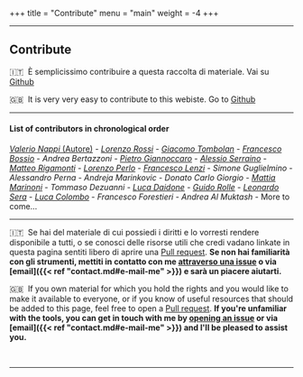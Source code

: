 +++
title = "Contribute"
menu = "main"
weight = -4
+++

* * *

## Contribute

🇮🇹 &nbsp;È semplicissimo contribuire a questa raccolta di materiale. Vai su [Github](https://github.com/tit8/polimi-elettronica)

🇬🇧 &nbsp;It is very very easy to contribute to this webiste. Go to [Github](https://github.com/tit8/polimi-elettronica)

* * *

#### List of contributors in chronological order

[_Valerio Nappi_ (Autore)](https://github.com/valerionew) - [_Lorenzo Rossi_](https://github.com/lorossi) - [_Giacomo Tombolan_](https://github.com/giachi00) - [_Francesco Bossio_](https://github.com/bossiof) - _Andrea Bertazzoni_ - [_Pietro Giannoccaro_](https://github.com/PietroG51) - [_Alessio Serraino_](https://github.com/serrainoalessio) - [_Matteo Rigamonti_](https://github.com/Overlord2410) - [_Lorenzo Perlo_](https://github.com/TIT8) - [_Francesco Lenzi_](https://github.com/FraLenzi) - _Simone Guglielmino_ - _Alessandro Perna_ - _Andreja Marinkovic_ - _Donato Carlo Giorgio_ - [_Mattia Marinoni_](https://github.com/RhinopithecusRoxellana) - _Tommaso Dezuanni_ - [_Luca Daidone_](https://github.com/Luca452) - [_Guido Rolle_](https://github.com/homeless-sushi) - [_Leonardo Sera_](https://github.com/leonardosera) - [_Luca Colombo_](https://github.com/Lucaxc) - _Francesco Forestieri_ - _Andrea Al Muktash_ - More to come...

* * *

🇮🇹 &nbsp;Se hai del materiale di cui possiedi i diritti e lo vorresti rendere disponibile a tutti, o se conosci delle risorse utili che credi vadano linkate in questa pagina sentiti libero di aprire una [Pull request](https://github.com/tit8/polimi-elettronica/pulls). **Se non hai familiarità con gli strumenti, mettiti in contatto con me [attraverso una issue](https://github.com/tit8/polimi-elettronica/issues) o via [email]({{< ref "contact.md#e-mail-me" >}}) e sarà un piacere aiutarti.**  

🇬🇧 &nbsp;If you own material for which you hold the rights and you would like to make it available to everyone, or if you know of useful resources that should be added to this page, feel free to open a [Pull request](https://github.com/tit8/polimi-elettronica/pulls). **If you're unfamiliar with the tools, you can get in touch with me by [opening an issue](https://github.com/tit8/polimi-elettronica/issues) or via [email]({{< ref "contact.md#e-mail-me" >}}) and I'll be pleased to assist you.**

&nbsp;

* * *
